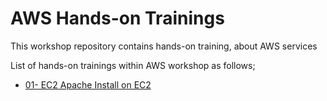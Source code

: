 # AWS Hands-on Trainings

This workshop repository contains hands-on training, about AWS services

List of hands-on trainings within AWS workshop as follows;

- [01- EC2 Apache Install on EC2](https://github.com/akkocah/aws-devops-workshop/tree/master/aws/hands-on/01-%20EC2%20Apache%20Install%20on%20EC2)